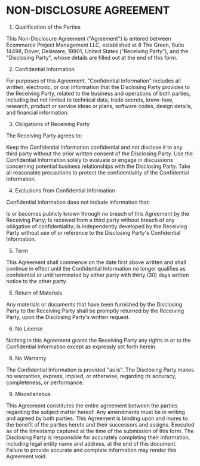 # NON-DISCLOSURE AGREEMENT

1. Qualification of the Parties

This Non-Disclosure Agreement ("Agreement") is entered between Ecommerce Project Management LLC, established at 8 The Green, Suite 14498, Dover, Delaware, 19901, United States ("Receiving Party"), and the "Disclosing Party", whose details are filled out at the end of this form.

2. Confidential Information

For purposes of this Agreement, "Confidential Information" includes all written, electronic, or oral information that the Disclosing Party provides to the Receiving Party, related to the business and operations of both parties, including but not limited to technical data, trade secrets, know-how, research, product or service ideas or plans, software codes, design details, and financial information.

3. Obligations of Receiving Party

The Receiving Party agrees to:

Keep the Confidential Information confidential and not disclose it to any third party without the prior written consent of the Disclosing Party.
Use the Confidential Information solely to evaluate or engage in discussions concerning potential business relationships with the Disclosing Party.
Take all reasonable precautions to protect the confidentiality of the Confidential Information.

4. Exclusions from Confidential Information

Confidential Information does not include information that:

Is or becomes publicly known through no breach of this Agreement by the Receiving Party;
Is received from a third party without breach of any obligation of confidentiality;
Is independently developed by the Receiving Party without use of or reference to the Disclosing Party's Confidential Information.

5. Term

This Agreement shall commence on the date first above written and shall continue in effect until the Confidential Information no longer qualifies as confidential or until terminated by either party with thirty (30) days written notice to the other party.

5. Return of Materials

Any materials or documents that have been furnished by the Disclosing Party to the Receiving Party shall be promptly returned by the Receiving Party, upon the Disclosing Party's written request.

6. No License

Nothing in this Agreement grants the Receiving Party any rights in or to the Confidential Information except as expressly set forth herein.

8. No Warranty

The Confidential Information is provided "as is". The Disclosing Party makes no warranties, express, implied, or otherwise, regarding its accuracy, completeness, or performance.

9. Miscellaneous

This Agreement constitutes the entire agreement between the parties regarding the subject matter hereof.
Any amendments must be in writing and agreed by both parties.
This Agreement is binding upon and inures to the benefit of the parties hereto and their successors and assigns.
Executed as of the timestamp captured at the time of the submission of this form.
The Disclosing Party is responsible for accurately completing their information, including legal entity name and address, at the end of this document. Failure to provide accurate and complete information may render this Agreement void.
